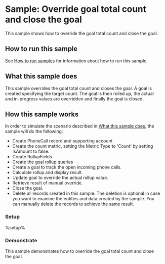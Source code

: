 # Sample: Override goal total count and close the goal

This sample shows how to override the goal total count and close the goal.

## How to run this sample

See [How to run samples](https://github.com/microsoft/PowerApps-Samples/blob/master/cds/README.md) for information about how to run this sample.

## What this sample does

This sample overrides the goal total count and closes the goal. A goal is created specifying the target count. The goal is then rolled up, the actual and in-progress values are overridden and finally the goal is closed.

## How this sample works

In order to simulate the scenario described in [What this sample does](#what-this-sample-does), the sample will do the following:

- Create PhoneCall record and supporting account
- Create the count metric, setting the Metric Type to 'Count' by setting IsAmount to false.
- Create RollupFields
- Create the goal rollup queries
- Create a goal to track the open incoming phone calls.
- Calculate rollup and display result.
- Update goal to override the actual rollup value.
- Retrieve result of manual override.
- Close the goal.
- Delete all records created in this sample. The deletion is optional in case you want to examine the entities and data created by the sample. You can manually delete the records to achieve the same result.

### Setup

%setup%

### Demonstrate

 This sample demonstrates how to override the goal total count and close the goal.